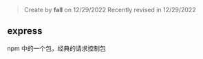 > Create by **fall** on 12/29/2022
> Recently revised in 12/29/2022

## express

npm 中的一个包，经典的请求控制包


